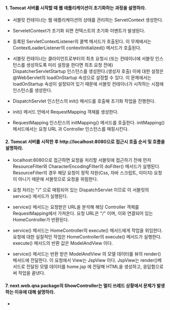 #### 1. Tomcat 서버를 시작할 때 웹 애플리케이션이 초기화하는 과정을 설명하라.

* 서블릿 컨테이너는 웹 애플리케이션의 상태를 관리하는 ServetContext 생성한다.

* ServeletContext가 초기화 되면 컨텍스트의  초기화 이벤트가 발생된다.

* 등록된 ServletContextListener의 콜백 메서드가 호출된다. 이 무제에서는 ContextLoaderListener의 contextInitialized() 메서드가 호출된다.


* 서블릿 컨테이너는 클라이언트로부터의 최초 요청시 (또는 컨테이너에 서블릿 인스턴스를 생성하도록 미리 설정을 한다면 최초 요청 전에) 
  DispatcherServletStartup 인스턴스를 생성한다.(생성자 호출)
  이에 대한 설정은 @WebServlet의 loadOnStartup 속성으로 설정할 수 있다.
  이 문제에서는 loadOnStartup 속성이 설정되어 있기 때문에 서블릿 컨테이너가 시작하는 시점에 인스턴스를 생성한다.
  
* DispatchServlet 인스턴스의 init() 메서드를 호출해 초기화 작업을 진행한다.

* init() 메서드 안에서 RequestMapping 객체를 생성한다.
 
* RequestMapping 인스턴스의 initMapping() 메서드를 호출한다. initMapping() 메서드에서는 요청 URL 과 Controller 인스턴스를 매핑시킨다.

#### 2. Tomcat 서버를 시작한 후 http://localhost:8080으로 접근시 호출 순서 및 흐름을 설명하라.

* localhost:8080으로 접근하면 요청을 처리할 서블릿에 접근하기 전에 먼저 ResourceFilter와 CharacterEncodingFilter의 doFilter() 메서드가 실행된다.
  ResourceFilter의 경우 해당 요청이 정적 자원(Css, 자바 스크립트, 이미지) 요청이 아니기 때문에 서블릿으로 요청을 위힘한다.
  
* 요청 처리는 "/" 으로 매핑되어 있는 DispatchServlet 이므로 이 서블릿의 service() 메서드가 실행된다.

* service() 메서드는 요청받은 URL을 분석해 해당 Controller 객체를  RequestMapping에서 가져온다. 
  요청 URL은 "/" 이며, 이와 연결되어 있는 HomeController가 반환된다.

* service() 메서드는 HomeController의 execute() 메서드에게 작업을 위임한다.
  요청에 대한 실질적인 작업은 HomeController의 execute() 메서드가 실행한다. execute() 메서드의 반환 값은 ModelAndView 이다.
  
* service() 메서드는 반환 받은 ModelAndView 의 모델 데이터를 뷰의 render() 메서드에 전달한다. 이 요청에서 View는 JspView 이다. 
  JspView는 render()메서드로 전달된 모델 데이터를 home.jsp 에 전달해 HTML을 생성하고, 응답함으로써 작업을 끝낸다.

#### 7. next.web.qna package의 ShowController는 멀티 쓰레드 상황에서 문제가 발생하는 이유에 대해 설명하라.
* 
